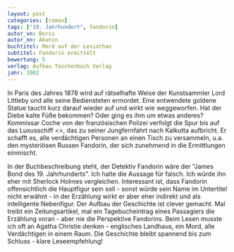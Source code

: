 ```yaml
---
layout: post
categories: [roman]
tags: ["19. Jahrhundert", fandorin]
autor_vn: Boris
autor_nn: Akunin
buchtitel: Mord auf der Leviathan
subtitel: Fandorin ermittelt
bewertung: 5
verlag: Aufbau Taschenbuch Verlag
jahr: 2002
---
```


In Paris des Jahres 1878 wird auf rätselhafte Weise der Kunstsammler Lord Littleby und alle seine Bediensteten ermordet. Eine entwendete goldene Statue taucht kurz darauf wieder auf und wirkt wie weggeworfen. Hat der Diebe kalte Füße bekommen? Oder ging es ihm um etwas anderes?
Kommissar Coche von der französischen Polizei verfolgt die Spur bis auf das Luxusschiff <<Leviathan>>, das zu seiner Jungfernfahrt nach Kalkutta aufbricht. Er schafft es, alle verdächtigen Personen an einen Tisch zu versammeln, u.a. den mysteriösen Russen Fandorin, der sich zunehmend in die Ermittlungen einmischt.

In der Buchbeschreibung steht, der Detektiv Fandorin wäre der "James Bond des 19. Jahrhunderts". Ich halte die Aussage für falsch. Ich würde ihn eher mit Sherlock Holmes vergleichen.
Interessant ist, dass Fandorin offensichtlich die Hauptfigur sein soll - sonst würde sein Name im Untertitel nicht erwähnt - in der Erzählung wirkt er aber eher indirekt und als intelligente Nebenfigur. Der Aufbau der Geschichte ist clever gemacht. Mal treibt ein Zeitungsartikel, mal ein Tagebucheintrag eines Passagiers die Erzählung voran - aber nie die Perspektive Fandorins. Beim Lesen musste ich oft an Agatha Christie denken - englisches Landhaus, ein Mord, alle Verdächtigen in einem Raum. Die Geschichte bleibt spannend bis zum Schluss - klare Leseempfehlung!

